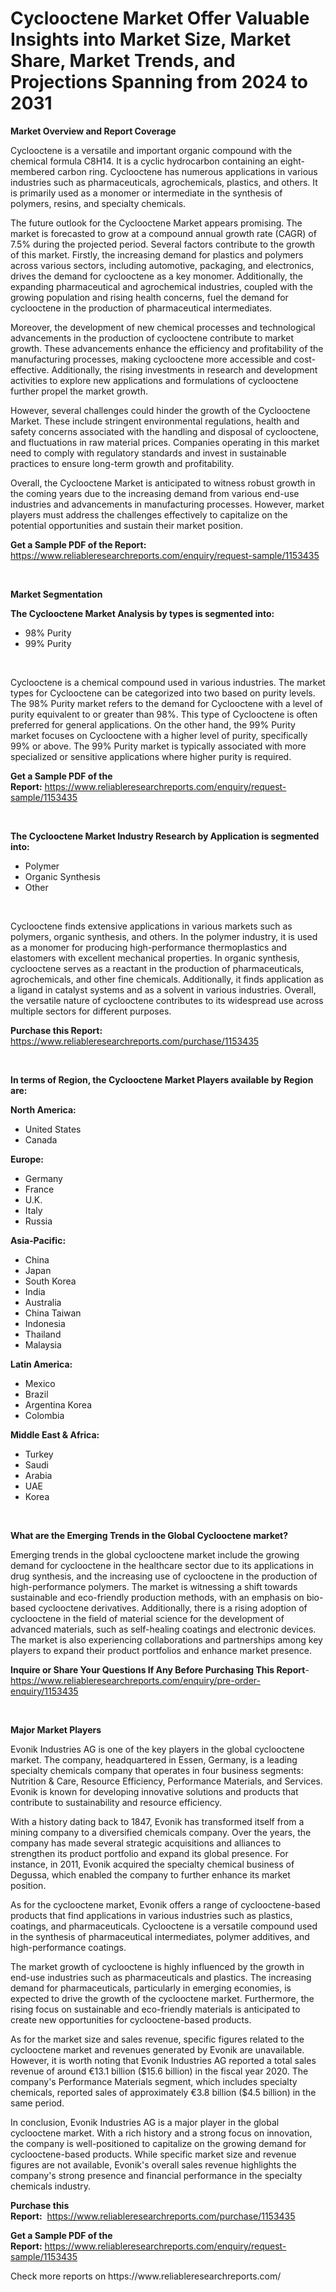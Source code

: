 <p><h1>Cyclooctene Market Offer Valuable Insights into Market Size, Market Share, Market Trends, and Projections Spanning from 2024 to 2031</h1></p><p><strong>Market Overview and Report Coverage</strong></p>
<p><p>Cyclooctene is a versatile and important organic compound with the chemical formula C8H14. It is a cyclic hydrocarbon containing an eight-membered carbon ring. Cyclooctene has numerous applications in various industries such as pharmaceuticals, agrochemicals, plastics, and others. It is primarily used as a monomer or intermediate in the synthesis of polymers, resins, and specialty chemicals.</p><p>The future outlook for the Cyclooctene Market appears promising. The market is forecasted to grow at a compound annual growth rate (CAGR) of 7.5% during the projected period. Several factors contribute to the growth of this market. Firstly, the increasing demand for plastics and polymers across various sectors, including automotive, packaging, and electronics, drives the demand for cyclooctene as a key monomer. Additionally, the expanding pharmaceutical and agrochemical industries, coupled with the growing population and rising health concerns, fuel the demand for cyclooctene in the production of pharmaceutical intermediates.</p><p>Moreover, the development of new chemical processes and technological advancements in the production of cyclooctene contribute to market growth. These advancements enhance the efficiency and profitability of the manufacturing processes, making cyclooctene more accessible and cost-effective. Additionally, the rising investments in research and development activities to explore new applications and formulations of cyclooctene further propel the market growth.</p><p>However, several challenges could hinder the growth of the Cyclooctene Market. These include stringent environmental regulations, health and safety concerns associated with the handling and disposal of cyclooctene, and fluctuations in raw material prices. Companies operating in this market need to comply with regulatory standards and invest in sustainable practices to ensure long-term growth and profitability.</p><p>Overall, the Cyclooctene Market is anticipated to witness robust growth in the coming years due to the increasing demand from various end-use industries and advancements in manufacturing processes. However, market players must address the challenges effectively to capitalize on the potential opportunities and sustain their market position.</p></p>
<p><strong>Get a Sample PDF of the Report:</strong> <a href="https://www.reliableresearchreports.com/enquiry/request-sample/1153435">https://www.reliableresearchreports.com/enquiry/request-sample/1153435</a></p>
<p>&nbsp;</p>
<p><strong>Market Segmentation</strong></p>
<p><strong>The Cyclooctene Market Analysis by types is segmented into:</strong></p>
<p><ul><li>98% Purity</li><li>99% Purity</li></ul></p>
<p>&nbsp;</p>
<p><p>Cyclooctene is a chemical compound used in various industries. The market types for Cyclooctene can be categorized into two based on purity levels. The 98% Purity market refers to the demand for Cyclooctene with a level of purity equivalent to or greater than 98%. This type of Cyclooctene is often preferred for general applications. On the other hand, the 99% Purity market focuses on Cyclooctene with a higher level of purity, specifically 99% or above. The 99% Purity market is typically associated with more specialized or sensitive applications where higher purity is required.</p></p>
<p><strong>Get a Sample PDF of the Report:</strong>&nbsp;<a href="https://www.reliableresearchreports.com/enquiry/request-sample/1153435">https://www.reliableresearchreports.com/enquiry/request-sample/1153435</a></p>
<p>&nbsp;</p>
<p><strong>The Cyclooctene Market Industry Research by Application is segmented into:</strong></p>
<p><ul><li>Polymer</li><li>Organic Synthesis</li><li>Other</li></ul></p>
<p>&nbsp;</p>
<p><p>Cyclooctene finds extensive applications in various markets such as polymers, organic synthesis, and others. In the polymer industry, it is used as a monomer for producing high-performance thermoplastics and elastomers with excellent mechanical properties. In organic synthesis, cyclooctene serves as a reactant in the production of pharmaceuticals, agrochemicals, and other fine chemicals. Additionally, it finds application as a ligand in catalyst systems and as a solvent in various industries. Overall, the versatile nature of cyclooctene contributes to its widespread use across multiple sectors for different purposes.</p></p>
<p><strong>Purchase this Report:</strong>&nbsp; <a href="https://www.reliableresearchreports.com/purchase/1153435">https://www.reliableresearchreports.com/purchase/1153435</a></p>
<p>&nbsp;</p>
<p><strong>In terms of Region, the Cyclooctene Market Players available by Region are:</strong></p>
<p>
    <p> <strong> North America: </strong>
        <ul>
            <li>United States</li>
            <li>Canada</li>
        </ul>
        </p> 
    <p> <strong> Europe: </strong>
        <ul>
            <li>Germany</li>
            <li>France</li>
            <li>U.K.</li>
            <li>Italy</li>
            <li>Russia</li>
        </ul>
        </p> 
    <p> <strong> Asia-Pacific: </strong>
        <ul>
            <li>China</li>
            <li>Japan</li>
            <li>South Korea</li>
            <li>India</li>
            <li>Australia</li>
            <li>China Taiwan</li>
            <li>Indonesia</li>
            <li>Thailand</li>
            <li>Malaysia</li>
        </ul>
        </p> 
    <p> <strong> Latin America: </strong>
        <ul>
            <li>Mexico</li>
            <li>Brazil</li>
            <li>Argentina Korea</li>
            <li>Colombia</li>
        </ul>
        </p> 
    <p> <strong> Middle East & Africa: </strong>
        <ul>
            <li>Turkey</li>
            <li>Saudi</li>
            <li>Arabia</li>
            <li>UAE</li>
            <li>Korea</li>
        </ul>
    </p>
    </p>
<p>&nbsp;</p>
<p><strong>What are the Emerging Trends in the Global Cyclooctene market?</strong></p>
<p><p>Emerging trends in the global cyclooctene market include the growing demand for cyclooctene in the healthcare sector due to its applications in drug synthesis, and the increasing use of cyclooctene in the production of high-performance polymers. The market is witnessing a shift towards sustainable and eco-friendly production methods, with an emphasis on bio-based cyclooctene derivatives. Additionally, there is a rising adoption of cyclooctene in the field of material science for the development of advanced materials, such as self-healing coatings and electronic devices. The market is also experiencing collaborations and partnerships among key players to expand their product portfolios and enhance market presence.</p></p>
<p><strong>Inquire or Share Your Questions If Any Before Purchasing This Report</strong>- <a href="https://www.reliableresearchreports.com/enquiry/pre-order-enquiry/1153435">https://www.reliableresearchreports.com/enquiry/pre-order-enquiry/1153435</a></p>
<p>&nbsp;</p>
<p><strong>Major Market Players</strong></p>
<p><p>Evonik Industries AG is one of the key players in the global cyclooctene market. The company, headquartered in Essen, Germany, is a leading specialty chemicals company that operates in four business segments: Nutrition & Care, Resource Efficiency, Performance Materials, and Services. Evonik is known for developing innovative solutions and products that contribute to sustainability and resource efficiency.</p><p>With a history dating back to 1847, Evonik has transformed itself from a mining company to a diversified chemicals company. Over the years, the company has made several strategic acquisitions and alliances to strengthen its product portfolio and expand its global presence. For instance, in 2011, Evonik acquired the specialty chemical business of Degussa, which enabled the company to further enhance its market position.</p><p>As for the cyclooctene market, Evonik offers a range of cyclooctene-based products that find applications in various industries such as plastics, coatings, and pharmaceuticals. Cyclooctene is a versatile compound used in the synthesis of pharmaceutical intermediates, polymer additives, and high-performance coatings.</p><p>The market growth of cyclooctene is highly influenced by the growth in end-use industries such as pharmaceuticals and plastics. The increasing demand for pharmaceuticals, particularly in emerging economies, is expected to drive the growth of the cyclooctene market. Furthermore, the rising focus on sustainable and eco-friendly materials is anticipated to create new opportunities for cyclooctene-based products.</p><p>As for the market size and sales revenue, specific figures related to the cyclooctene market and revenues generated by Evonik are unavailable. However, it is worth noting that Evonik Industries AG reported a total sales revenue of around €13.1 billion ($15.6 billion) in the fiscal year 2020. The company's Performance Materials segment, which includes specialty chemicals, reported sales of approximately €3.8 billion ($4.5 billion) in the same period.</p><p>In conclusion, Evonik Industries AG is a major player in the global cyclooctene market. With a rich history and a strong focus on innovation, the company is well-positioned to capitalize on the growing demand for cyclooctene-based products. While specific market size and revenue figures are not available, Evonik's overall sales revenue highlights the company's strong presence and financial performance in the specialty chemicals industry.</p></p>
<p><strong>Purchase this Report:</strong>&nbsp;&nbsp;<a href="https://www.reliableresearchreports.com/purchase/1153435">https://www.reliableresearchreports.com/purchase/1153435</a></p>
<p></p>
<p><strong>Get a Sample PDF of the Report:</strong>&nbsp;<a href="https://www.reliableresearchreports.com/enquiry/request-sample/1153435">https://www.reliableresearchreports.com/enquiry/request-sample/1153435</a></p>
<p>Check more reports on https://www.reliableresearchreports.com/</p>